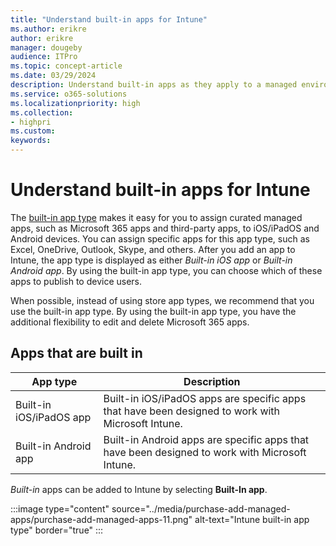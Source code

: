 ```yaml
---
title: "Understand built-in apps for Intune"
ms.author: erikre
author: erikre
manager: dougeby
audience: ITPro
ms.topic: concept-article
ms.date: 03/29/2024
description: Understand built-in apps as they apply to a managed environment.
ms.service: o365-solutions
ms.localizationpriority: high
ms.collection:
- highpri
ms.custom:
keywords:
---
```


# Understand built-in apps for Intune

The [built-in app type](/mem/intune/apps/apps-add-built-in) makes it easy for you to assign curated managed apps, such as Microsoft 365 apps and third-party apps, to iOS/iPadOS and Android devices. You can assign specific apps for this app type, such as Excel, OneDrive, Outlook, Skype, and others. After you add an app to Intune, the app type is displayed as either *Built-in iOS app* or *Built-in Android app*. By using the built-in app type, you can choose which of these apps to publish to device users.

When possible, instead of using store app types, we recommend that you use the built-in app type. By using the built-in app type, you have the additional flexibility to edit and delete Microsoft 365 apps.

## Apps that are built in

| App type | Description |
|---|---|
| Built-in iOS/iPadOS app | Built-in iOS/iPadOS apps are specific apps that have been designed to work with Microsoft Intune.   |
| Built-in Android app | Built-in Android apps are specific apps that have been designed to work with Microsoft Intune. |

*Built-in* apps can be added to Intune by selecting **Built-In app**.

:::image type="content" source="../media/purchase-add-managed-apps/purchase-add-managed-apps-11.png" alt-text="Intune built-in app type" border="true" :::
